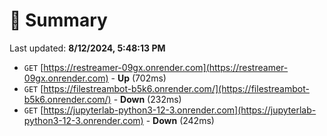 # 📖 Summary
Last updated: **8/12/2024, 5:48:13 PM**

- `GET` [https://restreamer-09gx.onrender.com](https://restreamer-09gx.onrender.com) - **Up** (702ms)
- `GET` [https://filestreambot-b5k6.onrender.com/](https://filestreambot-b5k6.onrender.com/) - **Down** (232ms)
- `GET` [https://jupyterlab-python3-12-3.onrender.com](https://jupyterlab-python3-12-3.onrender.com) - **Down** (242ms)
